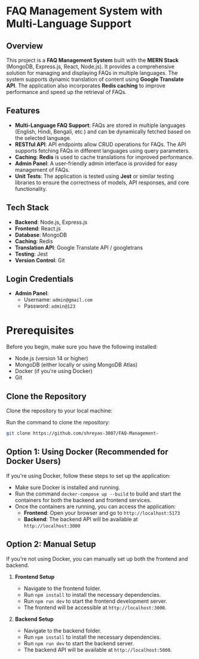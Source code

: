 # FAQ Management System with Multi-Language Support

## Overview
This project is a **FAQ Management System** built with the **MERN Stack** (MongoDB, Express.js, React, Node.js). It provides a comprehensive solution for managing and displaying FAQs in multiple languages. The system supports dynamic translation of content using **Google Translate API**. The application also incorporates **Redis caching** to improve performance and speed up the retrieval of FAQs.

## Features
- **Multi-Language FAQ Support**: FAQs are stored in multiple languages (English, Hindi, Bengali, etc.) and can be dynamically fetched based on the selected language.
- **RESTful API**: API endpoints allow CRUD operations for FAQs. The API supports fetching FAQs in different languages using query parameters.
- **Caching**: **Redis** is used to cache translations for improved performance.
- **Admin Panel**: A user-friendly admin interface is provided for easy management of FAQs.
- **Unit Tests**: The application is tested using **Jest** or similar testing libraries to ensure the correctness of models, API responses, and core functionality.

## Tech Stack
- **Backend**: Node.js, Express.js
- **Frontend**: React.js
- **Database**: MongoDB
- **Caching**: Redis
- **Translation API**: Google Translate API / googletrans
- **Testing**: Jest
- **Version Control**: Git

## Login Credentials
- **Admin Panel**:  
  - Username: `admin@gmail.com`  
  - Password: `admin@123`
 
# Prerequisites
Before you begin, make sure you have the following installed:

- Node.js (version 14 or higher)
- MongoDB (either locally or using MongoDB Atlas)
- Docker (if you're using Docker)
- Git

## Clone the Repository
Clone the repository to your local machine:

Run the command to clone the repository:
```bash
git clone https://github.com/shreyas-3007/FAQ-Management-
```





## Option 1: Using Docker (Recommended for Docker Users)
If you're using Docker, follow these steps to set up the application:

- Make sure Docker is installed and running.
- Run the command `docker-compose up --build` to build and start the containers for both the backend and frontend services.
- Once the containers are running, you can access the application:
  - **Frontend**: Open your browser and go to `http://localhost:5173`
  - **Backend**: The backend API will be available at `http://localhost:3000`

## Option 2: Manual Setup
If you're not using Docker, you can manually set up both the frontend and backend.

1. **Frontend Setup**
   - Navigate to the frontend folder.
   - Run `npm install` to install the necessary dependencies.
   - Run `npm run dev` to start the frontend development server.
   - The frontend will be accessible at `http://localhost:3000`.

2. **Backend Setup**
   - Navigate to the backend folder.
   - Run `npm install` to install the necessary dependencies.
   - Run `npm run dev` to start the backend server.
   - The backend API will be available at `http://localhost:5000`.
